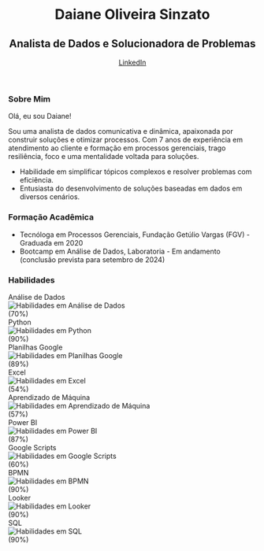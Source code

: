 <!DOCTYPE html>
<html lang="pt-BR">
<head>
  <meta charset="UTF-8">
  <meta name="viewport" content="width=device-width, initial-scale=1.0">
  <title>Daiane Oliveira Sinzato - Analista de Dados e Solucionadora de Problemas</title>
  <link rel="stylesheet" href="style.css">
</head>
<body>
  <header>
    <h1>Daiane Oliveira Sinzato</h1>
    <h2>Analista de Dados e Solucionadora de Problemas</h2>
    <a href="https://www.linkedin.com/in/daianesinzato/?originalSubdomain=br">LinkedIn</a>
  </header>
  <main>
    <section id="about">
      <h3>Sobre Mim</h3>
      <p>Olá, eu sou Daiane!</p>
      <p>Sou uma analista de dados comunicativa e dinâmica, apaixonada por construir soluções e otimizar processos. Com 7 anos de experiência em atendimento ao cliente e formação em processos gerenciais, trago resiliência, foco e uma mentalidade voltada para soluções.</p>
      <ul>
        <li>Habilidade em simplificar tópicos complexos e resolver problemas com eficiência.</li>
        <li>Entusiasta do desenvolvimento de soluções baseadas em dados em diversos cenários.</li>
      </ul>
    </section>
    <section id="education">
      <h3>Formação Acadêmica</h3>
      <ul>
        <li>Tecnóloga em Processos Gerenciais, Fundação Getúlio Vargas (FGV) - Graduada em 2020</li>
        <li>Bootcamp em Análise de Dados, Laboratoria - Em andamento (conclusão prevista para setembro de 2024)</li>
      </ul>
    </section>
<section id="skills">
  <h3>Habilidades</h3>
  <div class="skills-grid">
    <div class="skill-item">
      <div>Análise de Dados</div>
      <img src="data_analysis_skills.gif" alt="Habilidades em Análise de Dados">
      <div class="progress-bar">
        <div class="progress" style="width: 70%"></div>
      </div>
      <div class="skill-level">(70%)</div>
    </div>
    <div class="skill-item">
      <div>Python</div>
      <img src="python_skills.gif" alt="Habilidades em Python">
      <div class="progress-bar">
        <div class="progress" style="width: 90%"></div>
      </div>
      <div class="skill-level">(90%)</div>
    </div>
    <div class="skill-item">
      <div>Planilhas Google</div>
      <img src="sheets_skills.gif" alt="Habilidades em Planilhas Google">
      <div class="progress-bar">
        <div class="progress" style="width: 89%"></div>
      </div>
      <div class="skill-level">(89%)</div>
    </div>
    <div class="skill-item">
      <div>Excel</div>
      <img src="excel_skills.gif" alt="Habilidades em Excel">
      <div class="progress-bar">
        <div class="progress" style="width: 54%"></div>
      </div>
      <div class="skill-level">(54%)</div>
    </div>
    <div class="skill-item">
      <div>Aprendizado de Máquina</div>
      <img src="machine_learning_skills.gif" alt="Habilidades em Aprendizado de Máquina">
      <div class="progress-bar">
        <div class="progress" style="width: 57%"></div>
      </div>
      <div class="skill-level">(57%)</div>
    </div>
    <div class="skill-item">
      <div>Power BI</div>
      <img src="power_bi_skills.gif" alt="Habilidades em Power BI">
      <div class="progress-bar">
        <div class="progress" style="width: 87%"></div>
      </div>
      <div class="skill-level">(87%)</div>
    </div>
    <div class="skill-item">
      <div>Google Scripts</div>
      <img src="google_script_skills.gif" alt="Habilidades em Google Scripts"> <div class="progress-bar">
        <div class="progress" style="width: 60%"></div>
      </div>
      <div class="skill-level">(60%)</div>
    </div>
    <div class="skill-item">
      <div>BPMN</div>
      <img src="bpmn_skills.gif" alt="Habilidades em BPMN"> <div class="progress-bar">
        <div class="progress" style="width: 90%"></div>
      </div>
      <div class="skill-level">(90%)</div>
    </div>
    <div class="skill-item">
      <div>Looker</div>
      <img src="looker_skills.gif" alt="Habilidades em Looker"> <div class="progress-bar">
        <div class="progress" style="width: 90%"></div>
      </div>
      <div class="skill-level">(90%)</div>
    </div>
    <div class="skill-item">
      <div>SQL</div>
      <img src="sql_skills.gif" alt="Habilidades em SQL"> <div class="progress-bar">
        <div class="progress" style="width: 90%"></div>
      </div>
      <div class="skill-level">(90%)</div>
    </div>
  </div>
</section>
